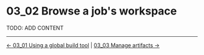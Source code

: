 # 03_02 Browse a job's workspace
TODO: ADD CONTENT


<!-- FooterStart -->
---
[← 03_01 Using a global build tool](../03_01_using_a_global_build_tool/README.md) | [03_03 Manage artifacts →](../03_03_manage_artifacts/README.md)
<!-- FooterEnd -->
